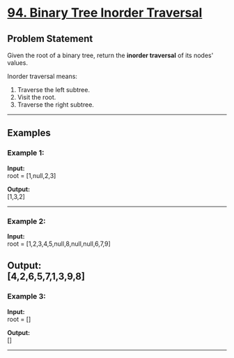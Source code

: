# [94. Binary Tree Inorder Traversal](https://leetcode.com/problems/binary-tree-inorder-traversal/)

## Problem Statement

Given the root of a binary tree, return the **inorder traversal** of its nodes' values.

Inorder traversal means:
1. Traverse the left subtree.
2. Visit the root.
3. Traverse the right subtree.

---

## Examples

### Example 1:
**Input:**  
root = [1,null,2,3]

**Output:**  
[1,3,2]


---

### Example 2:
**Input:**  
root = [1,2,3,4,5,null,8,null,null,6,7,9]

**Output:**  
[4,2,6,5,7,1,3,9,8]
---

### Example 3:
**Input:**  
root = []

**Output:**  
[]

---

